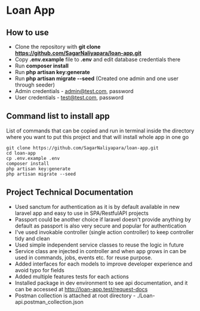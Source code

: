 # Loan App

## How to use

- Clone the repository with __git clone https://github.com/SagarNaliyapara/loan-app.git__
- Copy __.env.example__ file to __.env__ and edit database credentials there
- Run __composer install__
- Run __php artisan key:generate__
- Run __php artisan migrate --seed__ (Created one admin and one user through seeder)
- Admin credentials - admin@test.com, password
- User credentials - test@test.com, password

## Command list to install app
List of commands that can be copied and run in terminal inside the directory where you want to put this project and that will install whole app in one go
```
git clone https://github.com/SagarNaliyapara/loan-app.git
cd loan-app
cp .env.example .env
composer install
php artisan key:generate
php artisan migrate --seed
```

## Project Technical Documentation
- Used sanctum for authentication as it is by default available in new laravel app and easy to use in SPA/RestfulAPI projects
- Passport could be another choice if laravel doesn't provide anything by default as passport is also very secure and popular for authentication
- I've used invokable controller (single action controller) to keep controller tidy and clean
- Used simple independent service classes to reuse the logic in future
- Service class are injected in controller and when app grows in can be used in commands, jobs, events etc. for reuse purpose.
- Added interfaces for each models to improve developer experience and avoid typo for fields
- Added multiple features tests for each actions
- Installed package in dev environment to see api documentation, and it can be accessed at http://loan-app.test/request-docs
- Postman collection is attached at root directory - ./Loan-api.postman_collection.json
